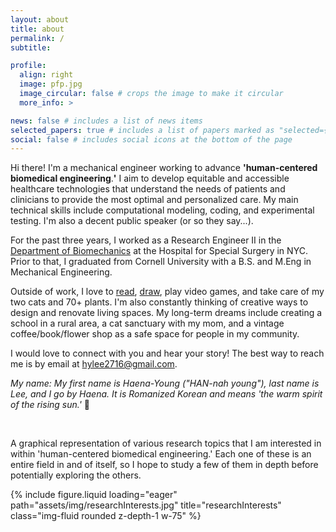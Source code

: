 ```yaml
---
layout: about
title: about
permalink: /
subtitle:

profile:
  align: right
  image: pfp.jpg
  image_circular: false # crops the image to make it circular
  more_info: >

news: false # includes a list of news items
selected_papers: true # includes a list of papers marked as "selected={true}"
social: false # includes social icons at the bottom of the page
---
```

Hi there! I'm a mechanical engineer working to advance **'human-centered biomedical engineering**.**'** I aim to develop equitable and accessible healthcare technologies that understand the needs of patients and clinicians to provide the most optimal and personalized care. My main technical skills include computational modeling, coding, and experimental testing. I'm also a decent public speaker (or so they say...).

For the past three years, I worked as a Research Engineer II in the <a href='https://www.hss.edu/biomechanics-research-staff.asp'>Department of Biomechanics</a> at the Hospital for Special Surgery in NYC. Prior to that, I graduated from Cornell University with a B.S. and M.Eng in Mechanical Engineering.

Outside of work, I love to <a href='https://www.librarything.com/catalog/haenaylee'>read</a>, <a href='projects/drawing'>draw</a>, play video games, and take care of my two cats and 70+ plants. I'm also constantly thinking of creative ways to design and renovate living spaces. My long-term dreams include creating a school in a rural area, a cat sanctuary with my mom, and a vintage coffee/book/flower shop as a safe space for people in my community.

I would love to connect with you and hear your story! The best way to reach me is by email at <a href="mailto:hylee2716@gmail.com">hylee2716@gmail.com</a>.

_My name: My first name is Haena-Young ("HAN-nah young"), last name is Lee, and I go by Haena. It is Romanized Korean and means 'the warm spirit of the rising sun.'_ 🌅

<br>

A graphical representation of various research topics that I am interested in within 'human-centered biomedical engineering.' Each one of these is an entire field in and of itself, so I hope to study a few of them in depth before potentially exploring the others.
<div class="row text-center">
    <div class="col-sm mt-3 mt-md-0 mx-5">
        {% include figure.liquid loading="eager" path="assets/img/researchInterests.jpg" title="researchInterests" class="img-fluid rounded z-depth-1 w-75" %}
    </div>
</div>

<br>
